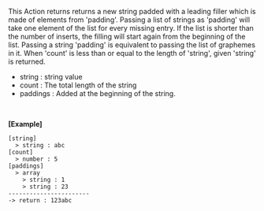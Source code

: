 This Action returns returns a new string padded with a leading filler which is made of elements from 'padding'.
Passing a list of strings as 'padding' will take one element of the list for every missing entry.
If the list is shorter than the number of inserts, the filling will start again from the beginning of the list.
Passing a string 'padding' is equivalent to passing the list of graphemes in it.
When 'count' is less than or equal to the length of 'string', given 'string' is returned.
<br/>

- string : string value
- count : The total length of the string
- paddings : Added at the beginning of the string.

<br/>

**[Example]**
```
[string]
  > string : abc
[count]
  > number : 5
[paddings]
  > array
    > string : 1
    > string : 23
-----------------------
-> return : 123abc
```
